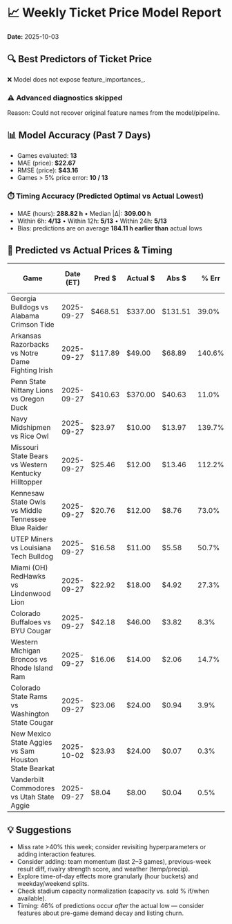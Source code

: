 # 📈 Weekly Ticket Price Model Report
**Date:** 2025-10-03

## 🔍 Best Predictors of Ticket Price

❌ Model does not expose feature_importances_.

### ⚠️ Advanced diagnostics skipped
Reason: Could not recover original feature names from the model/pipeline.

## 📊 Model Accuracy (Past 7 Days)

- Games evaluated: **13**
- MAE (price): **$22.67**
- RMSE (price): **$43.16**
- Games > 5% price error: **10 / 13**

### ⏱️ Timing Accuracy (Predicted Optimal vs Actual Lowest)
- MAE (hours): **288.82 h**  •  Median |Δ|: **309.00 h**
- Within 6h: **4/13**  •  Within 12h: **5/13**  •  Within 24h: **5/13**
- Bias: predictions are on average **184.11 h earlier than** actual lows

## 🎯 Predicted vs Actual Prices & Timing

| Game | Date (ET) | Pred $ | Actual $ | Abs $ | % Err | Pred Opt (ET) | Actual Low (ET) | Abs Δ (h) |
|------|--------------------|--------|----------|-------|-------|----------------------|-------------------------|-----------|
| Georgia Bulldogs vs Alabama Crimson Tide | 2025-09-27 | $468.51 | $337.00 | $131.51 | 39.0% | 2025-09-12 00:00 | 2025-09-26 12:00 | 348.00 |
| Arkansas Razorbacks vs Notre Dame Fighting Irish | 2025-09-27 | $117.89 | $49.00 | $68.89 | 140.6% | 2025-08-30 15:00 | 2025-09-25 12:00 | 621.00 |
| Penn State Nittany Lions vs Oregon Duck | 2025-09-27 | $410.63 | $370.00 | $40.63 | 11.0% | 2025-09-01 10:00 | 2025-09-24 06:00 | 548.00 |
| Navy Midshipmen vs Rice Owl | 2025-09-27 | $23.97 | $10.00 | $13.97 | 139.7% | 2025-09-02 21:00 | 2025-09-27 12:00 | 591.00 |
| Missouri State Bears vs Western Kentucky Hilltopper | 2025-09-27 | $25.46 | $12.00 | $13.46 | 112.2% | 2025-09-26 14:00 | 2025-09-26 18:00 | 4.00 |
| Kennesaw State Owls vs Middle Tennessee Blue Raider | 2025-09-27 | $20.76 | $12.00 | $8.76 | 73.0% | 2025-09-26 19:00 | 2025-09-26 12:00 | 7.00 |
| UTEP Miners vs Louisiana Tech Bulldog | 2025-09-27 | $16.58 | $11.00 | $5.58 | 50.7% | 2025-09-27 10:00 | 2025-09-25 18:00 | 40.00 |
| Miami (OH) RedHawks vs Lindenwood Lion | 2025-09-27 | $22.92 | $18.00 | $4.92 | 27.3% | 2025-09-27 09:00 | 2025-09-27 06:00 | 3.00 |
| Colorado Buffaloes vs BYU Cougar | 2025-09-27 | $42.18 | $46.00 | $3.82 | 8.3% | 2025-09-14 15:00 | 2025-09-27 12:00 | 309.00 |
| Western Michigan Broncos vs Rhode Island Ram | 2025-09-27 | $16.06 | $14.00 | $2.06 | 14.7% | 2025-08-28 19:00 | 2025-09-25 00:00 | 653.00 |
| Colorado State Rams vs Washington State Cougar | 2025-09-27 | $23.06 | $24.00 | $0.94 | 3.9% | 2025-09-27 14:00 | 2025-09-01 12:00 | 626.00 |
| New Mexico State Aggies vs Sam Houston State Bearkat | 2025-10-02 | $23.93 | $24.00 | $0.07 | 0.3% | 2025-09-13 12:00 | 2025-09-13 10:23 | 1.61 |
| Vanderbilt Commodores vs Utah State Aggie | 2025-09-27 | $8.04 | $8.00 | $0.04 | 0.5% | 2025-09-05 15:00 | 2025-09-05 12:00 | 3.00 |

## 💡 Suggestions
- Miss rate >40% this week; consider revisiting hyperparameters or adding interaction features.
- Consider adding: team momentum (last 2–3 games), previous-week result diff, rivalry strength score, and weather (temp/precip).
- Explore time-of-day effects more granularly (hour buckets) and weekday/weekend splits.
- Check stadium capacity normalization (capacity vs. sold % if/when available).
- Timing: 46% of predictions occur *after* the actual low — consider features about pre-game demand decay and listing churn.